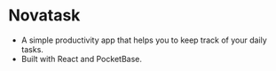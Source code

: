 # Novatask
- A simple productivity app that helps you to keep track of your daily tasks.
- Built with React and PocketBase.